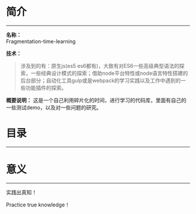 # 简介
---
**名称：**  
Fragmentation-time-learning

**技术：**


>涉及到的有：原生js(es5 es6都有)，大致有对ES6一些高级典型语法的探索，一些经典设计模式的探索；借助node平台特性或node语言特性搭建的后台部分；自动化工具gulp或是webpack的学习实践以及工作中遇到的一些功能插件的探索。

**概要说明：**
这是一个自己利用碎片化的时间，进行学习的代码库，里面有自己的一些测试demo，以及对一些问题的研究。

# 目录
---


# 意义
---
实践出真知！

Practice true knowledge！


